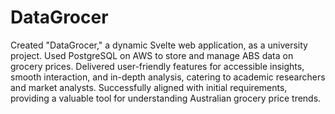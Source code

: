 # DataGrocer

Created "DataGrocer," a dynamic Svelte web application, as a university project. Used PostgreSQL on AWS to store and manage ABS data on grocery prices. Delivered user-friendly features for accessible insights, smooth interaction, and in-depth analysis, catering to academic researchers and market analysts. Successfully aligned with initial requirements, providing a valuable tool for understanding Australian grocery price trends.
